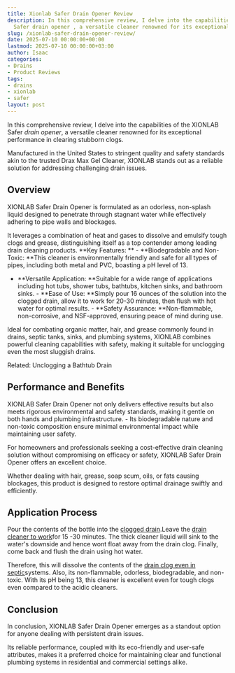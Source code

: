 ```yaml
---
title: Xionlab Safer Drain Opener Review
description: In this comprehensive review, I delve into the capabilities of the XIONLAB
  Safer drain opener , a versatile cleaner renowned for its exceptional performance...
slug: /xionlab-safer-drain-opener-review/
date: 2025-07-10 00:00:00+00:00
lastmod: 2025-07-10 00:00:00+03:00
author: Isaac
categories:
- Drains
- Product Reviews
tags:
- drains
- xionlab
- safer
layout: post
---
```

In this comprehensive review, I delve into the capabilities of the XIONLAB Safer *drain opener*, a versatile cleaner renowned for its exceptional performance in clearing stubborn clogs.

Manufactured in the United States to stringent quality and safety standards akin to the trusted Drax Max Gel Cleaner, XIONLAB stands out as a reliable solution for addressing challenging drain issues.

##  **Overview**

XIONLAB Safer Drain Opener is formulated as an odorless, non-splash liquid designed to penetrate through stagnant water while effectively adhering to pipe walls and blockages.

It leverages a combination of heat and gases to dissolve and emulsify tough clogs and grease, distinguishing itself as a top contender among leading drain cleaning products. **Key Features: ** - **Biodegradable and Non-Toxic: **This cleaner is environmentally friendly and safe for all types of pipes, including both metal and PVC, boasting a pH level of 13.

- **Versatile Application: **Suitable for a wide range of applications including hot tubs, shower tubs, bathtubs, kitchen sinks, and bathroom sinks. - **Ease of Use: **Simply pour 16 ounces of the solution into the clogged drain, allow it to work for 20-30 minutes, then flush with hot water for optimal results. - **Safety Assurance: **Non-flammable, non-corrosive, and NSF-approved, ensuring peace of mind during use.

Ideal for combating organic matter, hair, and grease commonly found in drains, septic tanks, sinks, and plumbing systems, XIONLAB combines powerful cleaning capabilities with safety, making it suitable for unclogging even the most sluggish drains.

Related: Unclogging a Bathtub Drain

##  **Performance and Benefits**

XIONLAB Safer Drain Opener not only delivers effective results but also meets rigorous environmental and safety standards, making it gentle on both hands and plumbing infrastructure. - Its biodegradable nature and non-toxic composition ensure minimal environmental impact while maintaining user safety.

For homeowners and professionals seeking a cost-effective drain cleaning solution without compromising on efficacy or safety, XIONLAB Safer Drain Opener offers an excellent choice.

Whether dealing with hair, grease, soap scum, oils, or fats causing blockages, this product is designed to restore optimal drainage swiftly and efficiently.

##  Application Process

Pour the contents of the bottle into the [clogged drain](https://pestpolicy.com/how-to-snake-a-drain/).Leave the [drain cleaner to work](https://pestpolicy.com/how-drain-cleaners-work/)for 15 -30 minutes. The thick cleaner liquid will sink to the water's downside and hence wont float away from the drain clog. Finally, come back and flush the drain using hot water.

Therefore, this will dissolve the contents of the [drain clog even in septic](https://pestpolicy.com/bio-clean-drain-septic-bacteria-2-review/)systems. Also, its non-flammable, odorless, biodegradable, and non-toxic. With its pH being 13, this cleaner is excellent even for tough clogs even compared to the acidic cleaners.

##  **Conclusion**

In conclusion, XIONLAB Safer Drain Opener emerges as a standout option for anyone dealing with persistent drain issues.

Its reliable performance, coupled with its eco-friendly and user-safe attributes, makes it a preferred choice for maintaining clear and functional plumbing systems in residential and commercial settings alike.